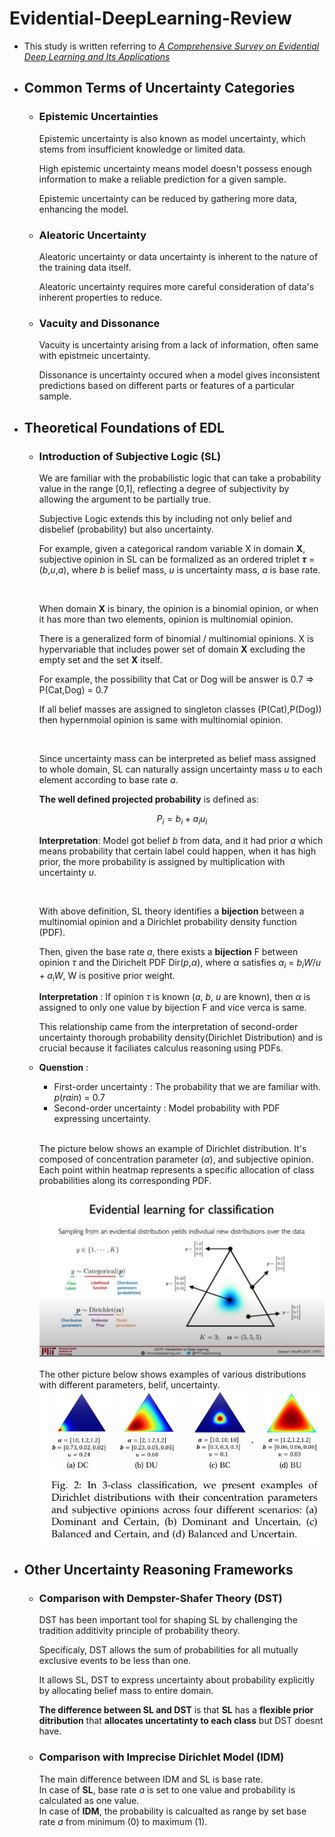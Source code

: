 # Evidential-DeepLearning-Review

* This study is written referring to  [*A Comprehensive Survey on Evidential Deep
 Learning and Its Applications*](https://arxiv.org/abs/2409.04720)
 * ## Common Terms of Uncertainty Categories

    * ### Epistemic Uncertainties

        Epistemic uncertainty is also known as model uncertainty, which stems from insufficient knowledge or limited data.

        High epistemic uncertainty means model doesn't possess enough information to make a reliable prediction for a given sample.

        Epistemic uncertainty can be reduced by gathering more data, enhancing the model.

    * ### Aleatoric Uncertainty

        Aleatoric uncertainty or data uncertainty is inherent to the nature of the training data itself.

        Aleatoric uncertainty requires more careful consideration of data's inherent properties to reduce.

    * ### Vacuity and Dissonance

        Vacuity is uncertainty arising from a lack of information, often same with epistmeic uncertainty.
    
        Dissonance is uncertainty occured when a model gives inconsistent predictions based on different parts or features of a particular sample.

* ## Theoretical Foundations of EDL
    * ###  Introduction of Subjective Logic (SL)  
        
        We are familiar with the probabilistic logic that can take a probability value in the range [0,1], reflecting a degree of subjectivity by allowing the argument to be partially true.

        Subjective Logic extends this by including not only belief and disbelief (probability) but also uncertainty.

        For example, given a categorical random variable X in domain **X**, subjective opinion in SL can be formalized as an ordered triplet **$\tau$** = (*b*,*u*,*a*), where *b* is belief mass, *u* is uncertainty mass, *a* is base rate.

        <br>

        When domain **X** is binary, the opinion is a binomial opinion, or when it has more than two elements, opinion is multinomial opinion.

        There is a generalized form of binomial / multinomial opinions. X is hypervariable that includes power set of domain **X** excluding the empty set and the set **X** itself.
        
        For example, the possibility that Cat or Dog will be answer is 0.7 => P(Cat,Dog) = 0.7

        If all belief masses are assigned to singleton classes (P(Cat),P(Dog)) then hypernmoial opinion is same with multinomial opinion.

        <br>  

        Since uncertainty mass can be interpreted as belief mass assigned to whole domain, SL can naturally assign uncertainty mass *u* to each element according to base rate *a*.

        **The well defined projected probability** is defined as:

        $$P_i = b_i + a_iu_i$$

        **Interpretation**: Model got belief *b* from data, and it had prior *a* which means probability that certain label could happen, when it has high prior, the more probability is assigned by multiplication with uncertainty *u*.
        
        <br>

        With above definition, SL theory identifies a **bijection** between a multinomial opinion and a Dirichlet probability density function (PDF).

        Then, given the base rate *a*, there exists a **bijection** F between opinion $\tau$ and the Dirichelt PDF Dir(*p*,$\alpha$), where $\alpha$ satisfies $\alpha_i$ = $b_iW/u + a_iW$, W is positive prior weight.         
        
        **Interpretation** : If opinion $\tau$ is known (*a*, *b*, *u* are known), then $\alpha$ is assigned to only one value by bijection F and vice verca is same.

        This relationship came from the interpretation of second-order uncertainty thorough probability density(Dirichlet Distribution) and is crucial because it faciliates calculus reasoning using PDFs.   
    *   **Quenstion** :    
        * First-order uncertainty : The probability that we are familiar with. $p(rain)$ = 0.7 
        * Second-order uncertainty : Model probability with PDF expressing uncertainty. 

        <br>
        
         The picture below shows an example of Dirichlet distribution. It's composed of concentration parameter ($\alpha$), and subjective opinion. Each point within heatmap represents a specific allocation of class probabilities along its corresponding PDF. <br>

        ![Heatmap explanation](image1.jpg)
        <br>
        <br>
        The other picture below shows examples of various distributions with different parameters, belif, uncertainty.
        ![Heatmap Examples](image2.png)

* ## Other Uncertainty Reasoning Frameworks

    * ### Comparison with Dempster-Shafer Theory (DST)
        
        DST has been important tool for shaping SL by challenging the tradition additivity principle of probability theory.
        
        Specificaly, DST allows the sum of probabilities for all mutually exclusive events to be less than one. 
        
        It allows SL, DST to express uncertainty about probability explicitly by allocating belief mass to entire domain.

        **The difference between SL and DST** is that **SL** has  a **flexible prior ditribution** that **allocates uncertatinty to each class** but DST doesnt have.
    
    * ### Comparison with Imprecise Dirichlet Model (IDM)

        The main difference between IDM and SL is base rate. 
        <br>In case of **SL**, base rate *a* is set to one value and probability is calculated as one value. 
        <br>In case of **IDM**, the probability is calcualted as range by set base rate *a* from minimum (0) to maximum (1).



    






